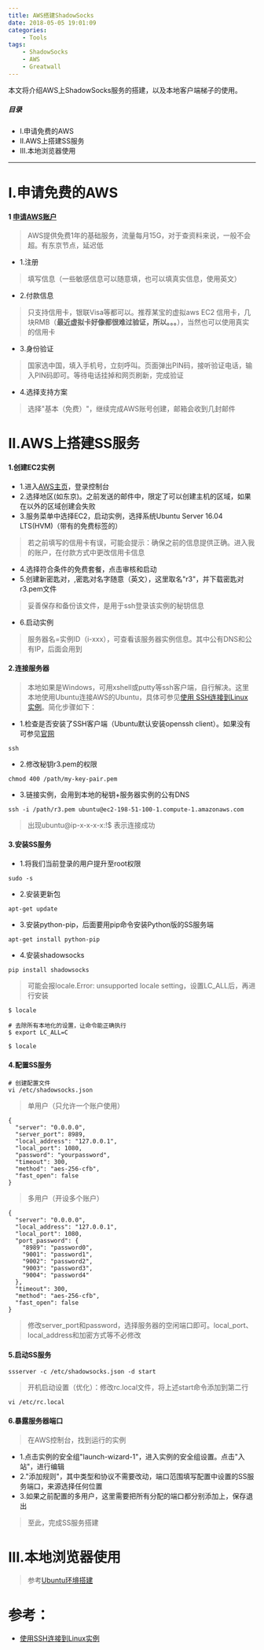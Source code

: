 ```yaml
---
title: AWS搭建ShadowSocks
date: 2018-05-05 19:01:09
categories:
    - Tools
tags:
    - ShadowSocks
    - AWS
    - Greatwall
---
```


本文将介绍AWS上ShadowSocks服务的搭建，以及本地客户端梯子的使用。

<!-- more -->

##### 目录
+ I.申请免费的AWS
+ II.AWS上搭建SS服务
+ III.本地浏览器使用

---

# I.申请免费的AWS

#### 1 [申请AWS账户](https://www.amazonaws.cn/)

> AWS提供免费1年的基础服务，流量每月15G，对于查资料来说，一般不会超。有东京节点，延迟低

- 1.注册

> 填写信息（一些敏感信息可以随意填，也可以填真实信息，使用英文）

- 2.付款信息

> 只支持信用卡，银联Visa等都可以。推荐某宝的虚拟aws EC2 信用卡，几块RMB（**最近虚拟卡好像都很难过验证，所以。。。**），当然也可以使用真实的信用卡

- 3.身份验证

> 国家选中国，填入手机号，立刻呼叫。页面弹出PIN码，接听验证电话，输入PIN码即可。等待电话挂掉和网页刷新，完成验证

- 4.选择支持方案

> 选择"基本（免费）"，继续完成AWS账号创建，邮箱会收到几封邮件

# II.AWS上搭建SS服务

#### 1.创建EC2实例

- 1.进入[AWS主页](https://www.amazonaws.cn/)，登录控制台
- 2.选择地区(如东京)。之前发送的邮件中，限定了可以创建主机的区域，如果在以外的区域创建会失败
- 3.服务菜单中选择EC2，启动实例，选择系统Ubuntu Server 16.04 LTS(HVM)（带有的免费标签的）

> 若之前填写的信用卡有误，可能会提示：确保之前的信息提供正确。进入我的账户，在付款方式中更改信用卡信息

- 4.选择符合条件的免费套餐，点击审核和启动
- 5.创建新密匙对，,密匙对名字随意（英文），这里取名"r3"，并下载密匙对r3.pem文件

> 妥善保存和备份该文件，是用于ssh登录该实例的秘钥信息

- 6.启动实例

> 服务器名=实例ID（i-xxx），可查看该服务器实例信息。其中公有DNS和公有IP，后面会用到

#### 2.连接服务器

> 本地如果是Windows，可用xshell或putty等ssh客户端，自行解决。这里本地使用Ubuntu连接AWS的Ubuntu，具体可参见[使用 SSH连接到Linux 实例](https://docs.aws.amazon.com/zh_cn/AWSEC2/latest/UserGuide/AccessingInstancesLinux.html)。简化步骤如下：

- 1.检查是否安装了SSH客户端（Ubuntu默认安装openssh client）。如果没有可参见[官网](http://www.openssh.com/)

```
ssh
```

- 2.修改秘钥r3.pem的权限

```
chmod 400 /path/my-key-pair.pem
```

- 3.链接实例，会用到本地的秘钥+服务器实例的公有DNS

```
ssh -i /path/r3.pem ubuntu@ec2-198-51-100-1.compute-1.amazonaws.com
```

> 出现ubuntu@ip-x-x-x-x:!$ 表示连接成功

#### 3.安装SS服务

- 1.将我们当前登录的用户提升至root权限

```
sudo -s
```

- 2.安装更新包

```
apt-get update
```

- 3.安装python-pip，后面要用pip命令安装Python版的SS服务端

```
apt-get install python-pip
```

- 4.安装shadowsocks

```
pip install shadowsocks
```

> 可能会报locale.Error: unsupported locale setting，设置LC_ALL后，再进行安装

```
$ locale

# 去除所有本地化的设置，让命令能正确执行
$ export LC_ALL=C

$ locale
```

#### 4.配置SS服务

```
# 创建配置文件
vi /etc/shadowsocks.json
```

> 单用户（只允许一个账户使用）

```
{
  "server": "0.0.0.0",
  "server_port": 8989,
  "local_address": "127.0.0.1",
  "local_port": 1080,
  "password": "yourpassword",
  "timeout": 300,
  "method": "aes-256-cfb",
  "fast_open": false
}
```

> 多用户（开设多个账户）

```
{
  "server": "0.0.0.0",
  "local_address": "127.0.0.1",
  "local_port": 1080,
  "port_password": {
    "8989": "password0",
    "9001": "password1",
    "9002": "password2",
    "9003": "password3",
    "9004": "password4"
  },
  "timeout": 300,
  "method": "aes-256-cfb",
  "fast_open": false
}
```

> 修改server_port和password，选择服务器的空闲端口即可。local_port、local_address和加密方式等不必修改

#### 5.启动SS服务

```
ssserver -c /etc/shadowsocks.json -d start
```

> 开机启动设置（优化）：修改rc.local文件，将上述start命令添加到第二行

```
vi /etc/rc.local
```

#### 6.暴露服务器端口

> 在AWS控制台，找到运行的实例

- 1.点击实例的安全组"launch-wizard-1"，进入实例的安全组设置。点击"入站"，进行编辑
- 2."添加规则"，其中类型和协议不需要改动，端口范围填写配置中设置的SS服务端口，来源选择任何位置
- 3.如果之前配置的多用户，这里需要把所有分配的端口都分别添加上，保存退出

> 至此，完成SS服务搭建

# III.本地浏览器使用

> 参考[Ubuntu环境搭建](https://wocaishiliuke.github.io/linux/2018/06/30/Ubuntu01/)

# 参考：

- [使用SSH连接到Linux实例](https://docs.aws.amazon.com/zh_cn/AWSEC2/latest/UserGuide/AccessingInstancesLinux.html)